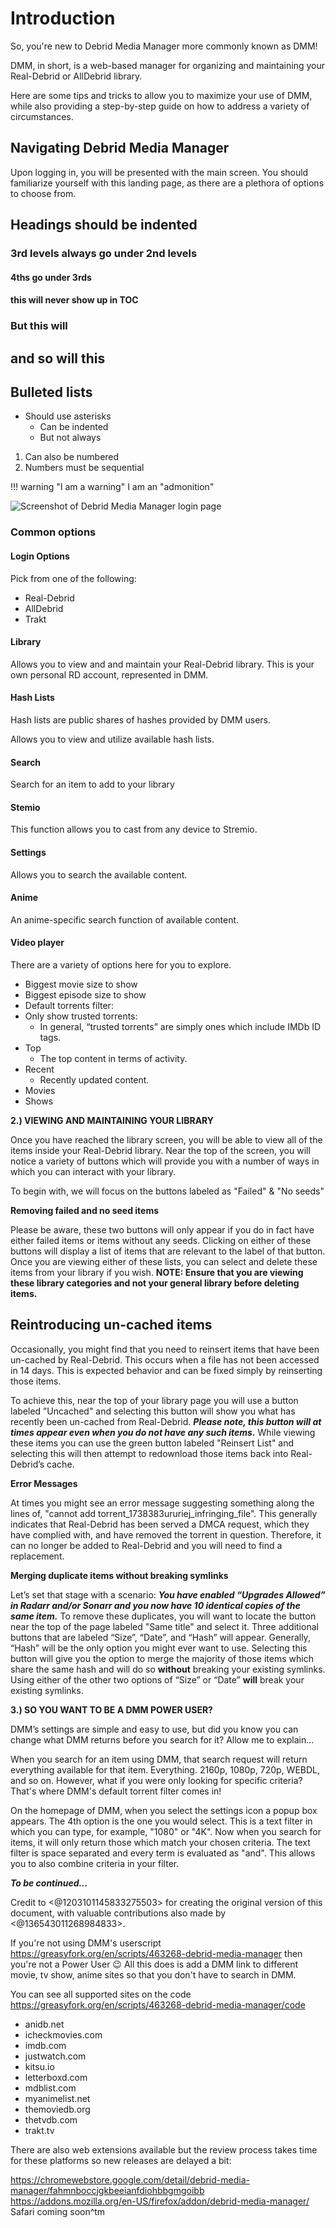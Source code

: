 # Introduction

So, you're new to Debrid Media Manager more commonly known as DMM!

DMM, in short, is a web-based manager for organizing and maintaining your Real-Debrid or AllDebrid library.

Here are some tips and tricks to allow you to maximize your use of DMM, while also providing a step-by-step guide on how to address a variety of circumstances.

## Navigating Debrid Media Manager

Upon logging in, you will be presented with the main screen. You should familiarize yourself with this landing page, as there are a plethora of options to choose from.

## Headings should be indented

### 3rd levels always go under 2nd levels

#### 4ths go under 3rds

#### this will never show up in TOC

### But this will

## and so will this

## Bulleted lists

* Should use asterisks
  * Can be indented
  * But not always

1. Can also be numbered
2. Numbers must be sequential

!!! warning "I am a warning"
    I am an "admonition"

![Screenshot of Debrid Media Manager login page](/images/dmm-home.png)

### Common options

#### Login Options

Pick from one of the following:

* Real-Debrid
* AllDebrid
* Trakt

#### Library

Allows you to view and and maintain your Real-Debrid library. This is your own personal RD account, represented in DMM.

#### Hash Lists
Hash lists are public shares of hashes provided by DMM users.

Allows you to view and utilize available hash lists.

#### Search
Search for an item to add to your library

#### Stemio
This function allows you to cast from any device to Stremio.

#### Settings
Allows you to search the available content.

#### Anime
An anime-specific search function of available content.

#### Video player
There are a variety of options here for you to explore.
- Biggest movie size to show
- Biggest episode size to show
- Default torrents filter:
- Only show trusted torrents:
  - In general, “trusted torrents” are simply ones which include IMDb ID tags.
- Top
  - The top content in terms of activity.
- Recent
  - Recently updated content.
- Movies
- Shows

**2.) VIEWING AND MAINTAINING YOUR LIBRARY**

Once you have reached the library screen, you will be able to view all of the items inside your Real-Debrid library. Near the top of the screen, you will notice a variety of buttons which will provide you with a number of ways in which you can interact with your library.

To begin with, we will focus on the buttons labeled as "Failed" & "No seeds"

**Removing failed and no seed items**

Please be aware, these two buttons will only appear if you do in fact have either failed items or items without any seeds. Clicking on either of these buttons will display a list of items that are relevant to the label of that button. Once you are viewing either of these lists, you can select and delete these items from your library if you wish. **NOTE: Ensure that you are viewing these library categories and not your general library before deleting items.**

## Reintroducing un-cached items

Occasionally, you might find that you need to reinsert items that have been un-cached by Real-Debrid. This occurs when a file has not been accessed in 14 days. This is expected behavior and can be fixed simply by reinserting those items.

To achieve this, near the top of your library page you will use a button labeled ”Uncached" and selecting this button will show you what has recently been un-cached from Real-Debrid. ***Please note, this button will at times appear even when you do not have any such items.*** While viewing these items you can use the green button labeled "Reinsert List" and selecting this will then attempt to redownload those items back into Real-Debrid’s cache.

**Error Messages**

At times you might see an error message suggesting something along the lines of, "cannot add torrent_1738383ururiej_infringing_file". This generally indicates that Real-Debrid has been served a DMCA request, which they have complied with, and have removed the torrent in question. Therefore, it can no longer be added to Real-Debrid and you will need to find a replacement.

**Merging duplicate items without breaking symlinks**

Let’s set that stage with a scenario: ***You have enabled “Upgrades Allowed” in Radarr and/or Sonarr and you now have 10 identical copies of the same item.*** To remove these duplicates, you will want to locate the button near the top of the page labeled "Same title" and select it. Three additional buttons that are labeled “Size”, “Date”, and “Hash” will appear. Generally, “Hash” will be the only option you might ever want to use. Selecting this button will give you the option to merge the majority of those items which share the same hash and will do so **without** breaking your existing symlinks. Using either of the other two options of “Size” or “Date” **will** break your existing symlinks.

**3.) SO YOU WANT TO BE A DMM POWER USER?**

DMM’s settings are simple and easy to use, but did you know you can change what DMM returns before you search for it? Allow me to explain…

When you search for an item using DMM, that search request will return everything available for that item. Everything. 2160p, 1080p, 720p, WEBDL, and so on. However, what if you were only looking for specific criteria? That's where DMM's default torrent filter comes in!

On the homepage of DMM, when you select the settings icon a popup box appears. The 4th option is the one you would select. This is a text filter in which you can type, for example, "1080" or "4K". Now when you search for items, it will only return those which match your chosen criteria. The text filter is space separated and every term is evaluated as "and". This allows you to also combine criteria in your filter.

***To be continued…***

Credit to <@1203101145833275503> for creating the original version of this document, with valuable contributions also made by <@136543011268984833>.

If you're not using DMM's userscript <https://greasyfork.org/en/scripts/463268-debrid-media-manager> then you're not a Power User 😉  All this does is add a DMM link to different movie, tv show, anime sites so that you don't have to search in DMM.

You can see all supported sites on the code <https://greasyfork.org/en/scripts/463268-debrid-media-manager/code>

- anidb.net
- icheckmovies.com
- imdb.com
- justwatch.com
- kitsu.io
- letterboxd.com
- mdblist.com
- myanimelist.net
- themoviedb.org
- thetvdb.com
- trakt.tv

There are also web extensions available but the review process takes time for these platforms so new releases are delayed a bit:

<https://chromewebstore.google.com/detail/debrid-media-manager/fahmnboccjgkbeeianfdiohbbgmgoibb>
<https://addons.mozilla.org/en-US/firefox/addon/debrid-media-manager/>
Safari coming soon^tm
